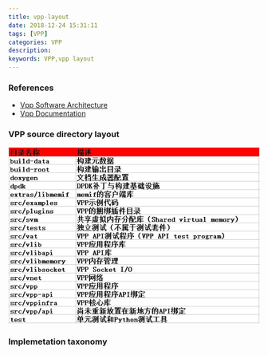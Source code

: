```yaml
---
title: vpp-layout
date: 2018-12-24 15:31:11
tags: [VPP]
categories: VPP
description:
keywords: VPP,vpp layout
---
```


### References
- [Vpp Software Architecture](https://wiki.fd.io/view/VPP/Software_Architecture)
- [Vpp Documentation](https://docs.fd.io/vpp/18.11/index.html)

### VPP source directory layout

![directory layout](/images/vpp/srcmenu.jpg)

<!-- more  -->

### Implemetation taxonomy
